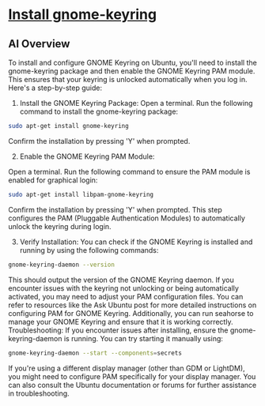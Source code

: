 # **[Install gnome-keyring](https://gist.github.com/keirlawson/0e3ac20728f9a0535eec)**

## AI Overview

To install and configure GNOME Keyring on Ubuntu, you'll need to install the gnome-keyring package and then enable the GNOME Keyring PAM module. This ensures that your keyring is unlocked automatically when you log in.
Here's a step-by-step guide:

1. Install the GNOME Keyring Package:
Open a terminal.
Run the following command to install the gnome-keyring package:

```bash
sudo apt-get install gnome-keyring
```

Confirm the installation by pressing 'Y' when prompted.

2. Enable the GNOME Keyring PAM Module:

Open a terminal.
Run the following command to ensure the PAM module is enabled for graphical login:

```bash
sudo apt-get install libpam-gnome-keyring
```

Confirm the installation by pressing 'Y' when prompted.
This step configures the PAM (Pluggable Authentication Modules) to automatically unlock the keyring during login.

3. Verify Installation:
You can check if the GNOME Keyring is installed and running by using the following commands:

```bash
gnome-keyring-daemon --version
```

This should output the version of the GNOME Keyring daemon.
If you encounter issues with the keyring not unlocking or being automatically activated, you may need to adjust your PAM configuration files. You can refer to resources like the Ask Ubuntu post for more detailed instructions on configuring PAM for GNOME Keyring.
Additionally, you can run seahorse to manage your GNOME Keyring and ensure that it is working correctly.
Troubleshooting:
If you encounter issues after installing, ensure the gnome-keyring-daemon is running. You can try starting it manually using:

```bash
gnome-keyring-daemon --start --components=secrets
```

If you're using a different display manager (other than GDM or LightDM), you might need to configure PAM specifically for your display manager.
You can also consult the Ubuntu documentation or forums for further assistance in troubleshooting.
